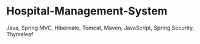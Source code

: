 # Hospital-Management-System
Java, Spring MVC, Hibernate, Tomcat, Maven, JavaScript, Spring Security, Thymeleaf
